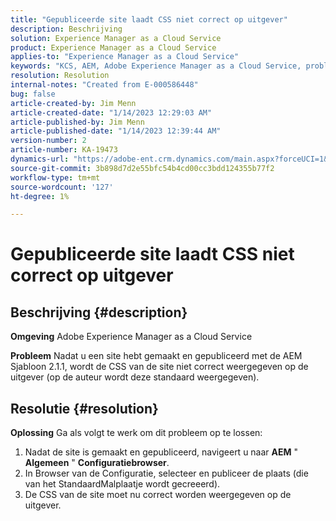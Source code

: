 ```yaml
---
title: "Gepubliceerde site laadt CSS niet correct op uitgever"
description: Beschrijving
solution: Experience Manager as a Cloud Service
product: Experience Manager as a Cloud Service
applies-to: "Experience Manager as a Cloud Service"
keywords: "KCS, AEM, Adobe Experience Manager as a Cloud Service, problemen oplossen, gepubliceerde site, geen CSS laden, uitgever"
resolution: Resolution
internal-notes: "Created from E-000586448"
bug: false
article-created-by: Jim Menn
article-created-date: "1/14/2023 12:29:03 AM"
article-published-by: Jim Menn
article-published-date: "1/14/2023 12:39:44 AM"
version-number: 2
article-number: KA-19473
dynamics-url: "https://adobe-ent.crm.dynamics.com/main.aspx?forceUCI=1&pagetype=entityrecord&etn=knowledgearticle&id=87196a6e-a293-ed11-aad1-6045bd0065f9"
source-git-commit: 3b898d7d2e55bfc54b4cd00cc3bdd124355b77f2
workflow-type: tm+mt
source-wordcount: '127'
ht-degree: 1%

---
```


# Gepubliceerde site laadt CSS niet correct op uitgever

## Beschrijving {#description}


<b>Omgeving</b>
Adobe Experience Manager as a Cloud Service

<b>Probleem</b>
Nadat u een site hebt gemaakt en gepubliceerd met de AEM Sjabloon 2.1.1, wordt de CSS van de site niet correct weergegeven op de uitgever (op de auteur wordt deze standaard weergegeven).


## Resolutie {#resolution}


<b>Oplossing</b>
Ga als volgt te werk om dit probleem op te lossen:

1. Nadat de site is gemaakt en gepubliceerd, navigeert u naar <b>AEM</b> &quot; <b>Algemeen</b> &quot; <b>Configuratiebrowser</b>.
2. In Browser van de Configuratie, selecteer en publiceer de plaats (die van het StandaardMalplaatje wordt gecreeerd).
3. De CSS van de site moet nu correct worden weergegeven op de uitgever.


